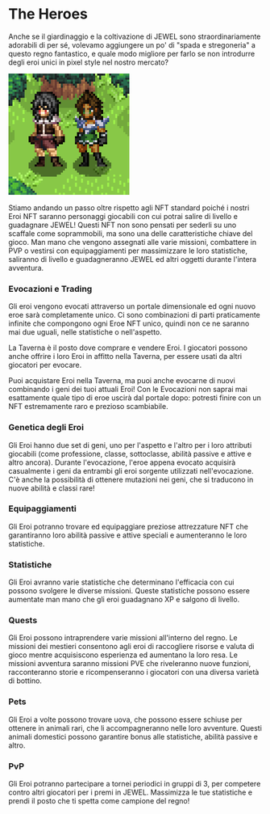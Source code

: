 # The Heroes

Anche se il giardinaggio e la coltivazione di JEWEL sono straordinariamente adorabili di per sé, volevamo aggiungere un po' di "spada e stregoneria" a questo regno fantastico, e quale modo migliore per farlo se non introdurre degli eroi unici in pixel style nel nostro mercato?

![](<../.gitbook/assets/hero base showcase1.png>)

Stiamo andando un passo oltre rispetto agli NFT standard poiché i nostri Eroi NFT saranno personaggi giocabili con cui potrai salire di livello e guadagnare JEWEL! Questi NFT non sono pensati per sederli su uno scaffale come soprammobili, ma sono una delle caratteristiche chiave del gioco. Man mano che vengono assegnati alle varie missioni, combattere in PVP o vestirsi con equipaggiamenti per massimizzare le loro statistiche, saliranno di livello e guadagneranno JEWEL ed altri oggetti durante l'intera avventura.

### **Evocazioni e Trading**&#x20;

Gli eroi vengono evocati attraverso un portale dimensionale ed ogni nuovo eroe sarà completamente unico. Ci sono combinazioni di parti praticamente infinite che compongono ogni Eroe NFT unico, quindi non ce ne saranno mai due uguali, nelle statistiche o nell'aspetto.

La Taverna è il posto dove comprare e vendere Eroi. I giocatori possono anche offrire i loro Eroi in affitto nella Taverna, per essere usati da altri giocatori per evocare.

Puoi acquistare Eroi nella Taverna, ma puoi anche evocarne di nuovi combinando i geni dei tuoi attuali Eroi! Con le Evocazioni non saprai mai esattamente quale tipo di eroe uscirà dal portale dopo: potresti finire con un NFT estremamente raro e prezioso scambiabile.

### **Genetica degli Eroi**

Gli Eroi hanno due set di geni, uno per l'aspetto e l'altro per i loro attributi giocabili (come professione, classe, sottoclasse, abilità passive e attive e altro ancora). Durante l'evocazione, l'eroe appena evocato acquisirà casualmente i geni da entrambi gli eroi sorgente utilizzati nell'evocazione. C'è anche la possibilità di ottenere mutazioni nei geni, che si traducono in nuove abilità e classi rare!

### **Equipaggiamenti**

Gli Eroi potranno trovare ed equipaggiare preziose attrezzature NFT che garantiranno loro abilità passive e attive speciali e aumenteranno le loro statistiche.

### **Statistiche**

Gli Eroi avranno varie statistiche che determinano l'efficacia con cui possono svolgere le diverse missioni. Queste statistiche possono essere aumentate man mano che gli eroi guadagnano XP e salgono di livello.

### **Quests**

Gli Eroi possono intraprendere varie missioni all'interno del regno. Le missioni dei mestieri consentono agli eroi di raccogliere risorse e valuta di gioco mentre acquisiscono esperienza ed aumentano la loro resa. Le missioni avventura saranno missioni PVE che riveleranno nuove funzioni, racconteranno storie e ricompenseranno i giocatori con una diversa varietà di bottino.

### **Pets**

Gli Eroi a volte possono trovare uova, che possono essere schiuse per ottenere in animali rari, che li accompagneranno nelle loro avventure. Questi animali domestici possono garantire bonus alle statistiche, abilità passive e altro.

### **PvP**

Gli Eroi potranno partecipare a tornei periodici in gruppi di 3, per competere contro altri giocatori per i premi in JEWEL. Massimizza le tue statistiche e prendi il posto che ti spetta come campione del regno!
